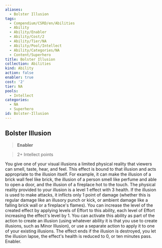 ```yaml
---
aliases:
  - Bolster Illusion
tags:
  - Compendium/CSRD/en/Abilities
  - Ability
  - Ability/Enabler
  - Ability/Cost/2
  - Ability/Tier/NA
  - Ability/Pool/Intellect
  - Ability/Categories/NA
  - Content/Superhero
title: Bolster Illusion
collection: Abilities
kind: Ability
action: false
enabler: true
cost: '2'
tier: NA
pools:
  - Intellect
categories:
  - NA
  - Superhero
id: Bolster-Illusion
---
```

## Bolster Illusion    
>**Enabler**    
>2+ Intellect points  
    
You give one of your visual illusions a limited physical reality that viewers can smell, taste, hear, and feel. This effect is bound to that illusion and acts appropriate to the illusion itself. For example, it can make the illusion of a brick wall feel like brick, the illusion of a person smell like perfume and able to open a door, and the illusion of a fireplace hot to the touch. The physical reality provided to your illusion is a level 1 effect with 3 health. If the illusion is used to make attacks, it inflicts only 1 point of damage (whether this is regular damage like an illusory punch or kick, or ambient damage like a falling brick wall or a fireplace's flames). You can increase the level of the created effect by applying levels of Effort to this ability, each level of Effort increasing the effect's level by 1. You can activate this ability as part of the action to create an illusion (using whatever ability it is that you use to create illusions, such as Minor Illusion), or use a separate action to apply it to one of your existing illusions. The effect ends if the illusion is destroyed, you let the illusion lapse, the effect's health is reduced to 0, or ten minutes pass. Enabler.
